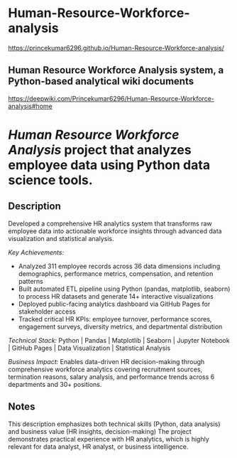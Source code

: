 # Human-Resource-Workforce-analysis 

https://princekumar6296.github.io/Human-Resource-Workforce-analysis/


## Human Resource Workforce Analysis system, a Python-based analytical wiki documents  

https://deepwiki.com/Princekumar6296/Human-Resource-Workforce-analysis#home


# *Human Resource Workforce Analysis* project that analyzes employee data using Python data science tools.

 ## Description
 
Developed a comprehensive HR analytics system that transforms raw employee data into actionable workforce insights through advanced data visualization and statistical analysis.

*Key Achievements:*
- Analyzed 311 employee records across 36 data dimensions including demographics, performance metrics, compensation, and retention patterns 
- Built automated ETL pipeline using Python (pandas, matplotlib, seaborn) to process HR datasets and generate 14+ interactive visualizations 
- Deployed public-facing analytics dashboard via GitHub Pages for stakeholder access 
- Tracked critical HR KPIs: employee turnover, performance scores, engagement surveys, diversity metrics, and departmental distribution

*Technical Stack:* Python | Pandas | Matplotlib | Seaborn | Jupyter Notebook | GitHub Pages | Data Visualization | Statistical Analysis 

*Business Impact:* Enables data-driven HR decision-making through comprehensive workforce analytics covering recruitment sources, termination reasons, salary analysis, and performance trends across 6 departments and 30+ positions.

## Notes

This description emphasizes both technical skills (Python, data analysis) and business value (HR insights, decision-making) The project demonstrates practical experience with HR analytics, which is highly relevant for data analyst, HR analyst, or business intelligence.
